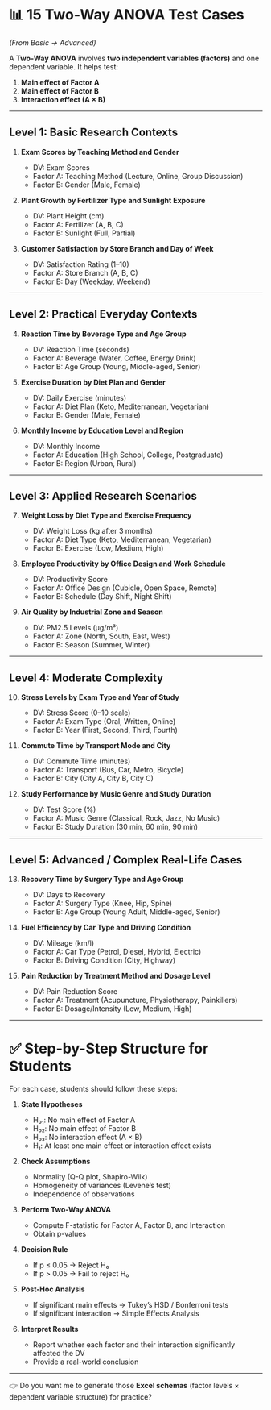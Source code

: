 # 📊 15 Two-Way ANOVA Test Cases

*(From Basic → Advanced)*

A **Two-Way ANOVA** involves **two independent variables (factors)** and one dependent variable. It helps test:

1. **Main effect of Factor A**
2. **Main effect of Factor B**
3. **Interaction effect (A × B)**
---

## **Level 1: Basic Research Contexts**

1. **Exam Scores by Teaching Method and Gender**

   * DV: Exam Scores
   * Factor A: Teaching Method (Lecture, Online, Group Discussion)
   * Factor B: Gender (Male, Female)

2. **Plant Growth by Fertilizer Type and Sunlight Exposure**

   * DV: Plant Height (cm)
   * Factor A: Fertilizer (A, B, C)
   * Factor B: Sunlight (Full, Partial)

3. **Customer Satisfaction by Store Branch and Day of Week**

   * DV: Satisfaction Rating (1–10)
   * Factor A: Store Branch (A, B, C)
   * Factor B: Day (Weekday, Weekend)

---

## **Level 2: Practical Everyday Contexts**

4. **Reaction Time by Beverage Type and Age Group**

   * DV: Reaction Time (seconds)
   * Factor A: Beverage (Water, Coffee, Energy Drink)
   * Factor B: Age Group (Young, Middle-aged, Senior)

5. **Exercise Duration by Diet Plan and Gender**

   * DV: Daily Exercise (minutes)
   * Factor A: Diet Plan (Keto, Mediterranean, Vegetarian)
   * Factor B: Gender (Male, Female)

6. **Monthly Income by Education Level and Region**

   * DV: Monthly Income
   * Factor A: Education (High School, College, Postgraduate)
   * Factor B: Region (Urban, Rural)

---

## **Level 3: Applied Research Scenarios**

7. **Weight Loss by Diet Type and Exercise Frequency**

   * DV: Weight Loss (kg after 3 months)
   * Factor A: Diet Type (Keto, Mediterranean, Vegetarian)
   * Factor B: Exercise (Low, Medium, High)

8. **Employee Productivity by Office Design and Work Schedule**

   * DV: Productivity Score
   * Factor A: Office Design (Cubicle, Open Space, Remote)
   * Factor B: Schedule (Day Shift, Night Shift)

9. **Air Quality by Industrial Zone and Season**

   * DV: PM2.5 Levels (µg/m³)
   * Factor A: Zone (North, South, East, West)
   * Factor B: Season (Summer, Winter)

---

## **Level 4: Moderate Complexity**

10. **Stress Levels by Exam Type and Year of Study**

    * DV: Stress Score (0–10 scale)
    * Factor A: Exam Type (Oral, Written, Online)
    * Factor B: Year (First, Second, Third, Fourth)

11. **Commute Time by Transport Mode and City**

    * DV: Commute Time (minutes)
    * Factor A: Transport (Bus, Car, Metro, Bicycle)
    * Factor B: City (City A, City B, City C)

12. **Study Performance by Music Genre and Study Duration**

    * DV: Test Score (%)
    * Factor A: Music Genre (Classical, Rock, Jazz, No Music)
    * Factor B: Study Duration (30 min, 60 min, 90 min)

---

## **Level 5: Advanced / Complex Real-Life Cases**

13. **Recovery Time by Surgery Type and Age Group**

    * DV: Days to Recovery
    * Factor A: Surgery Type (Knee, Hip, Spine)
    * Factor B: Age Group (Young Adult, Middle-aged, Senior)

14. **Fuel Efficiency by Car Type and Driving Condition**

    * DV: Mileage (km/l)
    * Factor A: Car Type (Petrol, Diesel, Hybrid, Electric)
    * Factor B: Driving Condition (City, Highway)

15. **Pain Reduction by Treatment Method and Dosage Level**

    * DV: Pain Reduction Score
    * Factor A: Treatment (Acupuncture, Physiotherapy, Painkillers)
    * Factor B: Dosage/Intensity (Low, Medium, High)

---

# ✅ Step-by-Step Structure for Students

For each case, students should follow these steps:

1. **State Hypotheses**

   * H₀₁: No main effect of Factor A
   * H₀₂: No main effect of Factor B
   * H₀₃: No interaction effect (A × B)
   * H₁: At least one main effect or interaction effect exists

2. **Check Assumptions**

   * Normality (Q-Q plot, Shapiro-Wilk)
   * Homogeneity of variances (Levene’s test)
   * Independence of observations

3. **Perform Two-Way ANOVA**

   * Compute F-statistic for Factor A, Factor B, and Interaction
   * Obtain p-values

4. **Decision Rule**

   * If p ≤ 0.05 → Reject H₀
   * If p > 0.05 → Fail to reject H₀

5. **Post-Hoc Analysis**

   * If significant main effects → Tukey’s HSD / Bonferroni tests
   * If significant interaction → Simple Effects Analysis

6. **Interpret Results**

   * Report whether each factor and their interaction significantly affected the DV
   * Provide a real-world conclusion

---

👉 Do you want me to generate those **Excel schemas** (factor levels × dependent variable structure) for practice?


